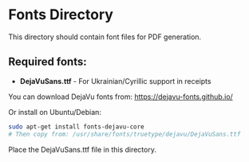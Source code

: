# Fonts Directory

This directory should contain font files for PDF generation.

## Required fonts:
- **DejaVuSans.ttf** - For Ukrainian/Cyrillic support in receipts

You can download DejaVu fonts from:
https://dejavu-fonts.github.io/

Or install on Ubuntu/Debian:
```bash
sudo apt-get install fonts-dejavu-core
# Then copy from: /usr/share/fonts/truetype/dejavu/DejaVuSans.ttf
```

Place the DejaVuSans.ttf file in this directory.